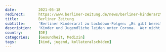 ```yaml
---
date:          2021-05-18
redirect:      https://www.berliner-zeitung.de/news/berliner-kinderarzt-zu-lockdown-folgen-es-gibt-bereits-triage-in-psychiatrien-li.159604
title:         Berliner Zeitung
subtitle:      'Berliner Kinderarzt zu Lockdown-Folgen: „Es gibt bereits Triage in Psychiatrien“'
description:   'Kinder und Jugendliche leiden unter Corona.  Wer nicht suizidgefährdet sei, wird in der Psychiatrie nicht mehr stationär behandelt, so Mediziner Jakob Maske.'
country:       [DE]
categories:    [Gesundheit, Medizin]
tags:          [kind, jugend, kollateralschäden]
---
```


